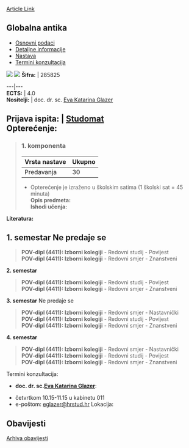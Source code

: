 [Article Link](https://www.fhs.hr/predmet/gloant)

## Globalna antika
  * [Osnovni podaci](https://www.fhs.hr/predmet/gloant#v1id-904806_648675_1_0 "Osnovni podaci")
  * [Detaljne informacije](https://www.fhs.hr/predmet/gloant#v1id-904806_648675_1_1 "Detaljne informacije")
  * [Nastava](https://www.fhs.hr/predmet/gloant#v1id-904806_648675_1_2 "Nastava")
  * [Termini konzultacija](https://www.fhs.hr/predmet/gloant#v1id-904806_648675_1_3 "Termini konzultacija")


[![](https://www.fhs.hr/img/flags/gif/hr.gif)](https://www.fhs.hr/predmet/gloant) [![](https://www.fhs.hr/img/flags/gif/gb.gif)](https://www.fhs.hr/en/course/gloant)
**Šifra:** |  285825  
  
---|---  
**ECTS:** |  4.0   
**Nositelji:** |  doc. dr. sc. [Eva Katarina Glazer](https://www.fhs.hr/djelatnik/eva_katarina.glazer)   
  
**Prijava ispita:** |  [Studomat](http://www.isvu.hr/studomat)  
**Opterećenje:**  
---  
> ### 1. komponenta
> | Vrsta nastave | Ukupno  
> ---|---  
> Predavanja | 30  
> * Opterećenje je izraženo u školskim satima (1 školski sat = 45 minuta)   
**Opis predmeta:**  
> **Ishodi učenja:**  

  
**Literatura:**  

  
**1. semestar** Ne predaje se  
---  
> **POV-dipl (4411): Izborni kolegiji** - Redovni studij - Povijest  
>  **POV-dipl (4411): Izborni kolegiji** - Redovni smjer - Znanstveni  
>   
  
**2. semestar**  
> **POV-dipl (4411): Izborni kolegiji** - Redovni studij - Povijest  
>  **POV-dipl (4411): Izborni kolegiji** - Redovni smjer - Znanstveni  
>   
  
**3. semestar** Ne predaje se  
> **POV-dipl (4411): Izborni kolegiji** - Redovni smjer - Nastavnički  
>  **POV-dipl (4411): Izborni kolegiji** - Redovni studij - Povijest  
>  **POV-dipl (4411): Izborni kolegiji** - Redovni smjer - Znanstveni  
>   
  
**4. semestar**  
> **POV-dipl (4411): Izborni kolegiji** - Redovni smjer - Nastavnički  
>  **POV-dipl (4411): Izborni kolegiji** - Redovni studij - Povijest  
>  **POV-dipl (4411): Izborni kolegiji** - Redovni smjer - Znanstveni  
>   
Termini konzultacija: 
  * **doc. dr. sc.[Eva Katarina Glazer](https://www.fhs.hr/djelatnik/eva_katarina.glazer)**: 
- četvrtkom 10.15-11.15 u kabinetu 011
- e-poštom: eglazer@hrstud.hr
Lokacija: 


## Obavijesti
[Arhiva obavijesti](https://www.fhs.hr/predmet/gloant?@=21ttg#news_132663 "Arhiva obavijesti")
